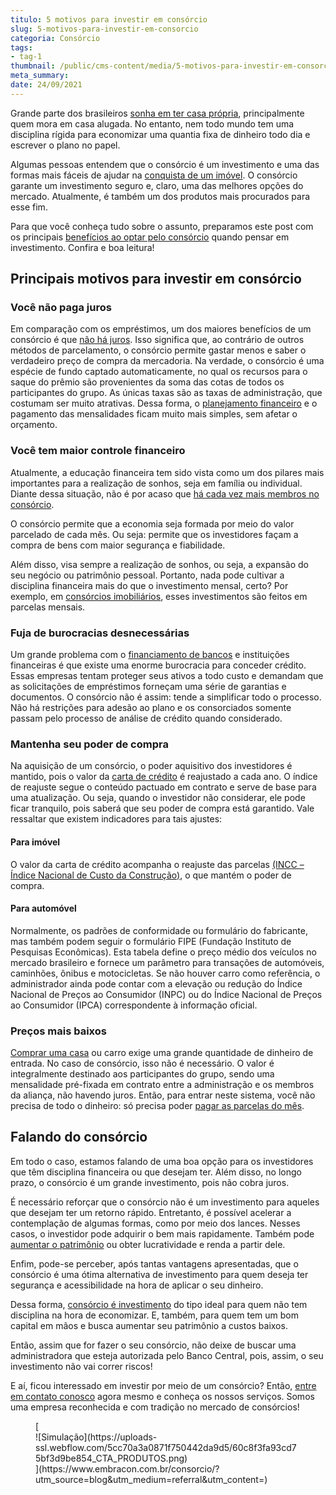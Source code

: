 ```yaml
---
titulo: 5 motivos para investir em consórcio
slug: 5-motivos-para-investir-em-consorcio
categoria: Consórcio
tags:
- tag-1
thumbnail: /public/cms-content/media/5-motivos-para-investir-em-consorcio.jpg
meta_summary: 
date: 24/09/2021
---
```

Grande parte dos brasileiros [sonha em ter casa própria](https://www.embracon.com.br/blog/o-que-analisar-antes-de-comprar-um-imovel), principalmente quem mora em casa alugada. No entanto, nem todo mundo tem uma disciplina rígida para economizar uma quantia fixa de dinheiro todo dia e escrever o plano no papel.

Algumas pessoas entendem que o consórcio é um investimento e uma das formas mais fáceis de ajudar na [conquista de um imóvel](https://www.embracon.com.br/blog/como-fazer-um-consorcio-de-imoveis-ainda-em-2021). O consórcio garante um investimento seguro e, claro, uma das melhores opções do mercado. Atualmente, é também um dos produtos mais procurados para esse fim.

Para que você conheça tudo sobre o assunto, preparamos este post com os principais [benefícios ao optar pelo consórcio](https://www.embracon.com.br/conhecaoconsorcio/quais-sao-as-vantagens-do-consorcio) quando pensar em investimento. Confira e boa leitura!

Principais motivos para investir em consórcio 
----------------------------------------------

### Você não paga juros 

Em comparação com os empréstimos, um dos maiores benefícios de um consórcio é que [não há juros](https://www.embracon.com.br/blog/parcela-de-consorcio-tem-juros). Isso significa que, ao contrário de outros métodos de parcelamento, o consórcio permite gastar menos e saber o verdadeiro preço de compra da mercadoria. Na verdade, o consórcio é uma espécie de fundo captado automaticamente, no qual os recursos para o saque do prêmio são provenientes da soma das cotas de todos os participantes do grupo. As únicas taxas são as taxas de administração, que costumam ser muito atrativas. Dessa forma, o [planejamento financeiro](https://www.embracon.com.br/blog/planejamento-financeiro-um-guia-para-as-financas-nao-sairem-de-controle) e o pagamento das mensalidades ficam muito mais simples, sem afetar o orçamento.

### Você tem maior controle financeiro 

Atualmente, a educação financeira tem sido vista como um dos pilares mais importantes para a realização de sonhos, seja em família ou individual. Diante dessa situação, não é por acaso que [há cada vez mais membros no consórcio](https://gauchazh.clicrbs.com.br/economia/conteudo-publicitario/2018/04/consorcio-pode-ser-ate-cinco-vezes-mais-barato-que-financiamento-cjgcp23qd02f601qosgviu347.html).

O consórcio permite que a economia seja formada por meio do valor parcelado de cada mês. Ou seja: permite que os investidores façam a compra de bens com maior segurança e fiabilidade.

Além disso, visa sempre a realização de sonhos, ou seja, a expansão do seu negócio ou patrimônio pessoal. Portanto, nada pode cultivar a disciplina financeira mais do que o investimento mensal, certo? Por exemplo, em [consórcios imobiliários](https://www.embracon.com.br/blog/esse-e-o-momento-de-comprar-imoveis), esses investimentos são feitos em parcelas mensais.

### Fuja de burocracias desnecessárias 

Um grande problema com o [financiamento de bancos](https://www.embracon.com.br/blog/financiamento-ou-consorcio-o-que-e-melhor-na-compra-de-um-imovel) e instituições financeiras é que existe uma enorme burocracia para conceder crédito. Essas empresas tentam proteger seus ativos a todo custo e demandam que as solicitações de empréstimos forneçam uma série de garantias e documentos. O consórcio não é assim: tende a simplificar todo o processo. Não há restrições para adesão ao plano e os consorciados somente passam pelo processo de análise de crédito quando considerado.

### Mantenha seu poder de compra 

Na aquisição de um consórcio, o poder aquisitivo dos investidores é mantido, pois o valor da [carta de crédito](https://www.embracon.com.br/conhecaoconsorcio/o-que-e-carta-de-credito) é reajustado a cada ano. O índice de reajuste segue o conteúdo pactuado em contrato e serve de base para uma atualização. Ou seja, quando o investidor não considerar, ele pode ficar tranquilo, pois saberá que seu poder de compra está garantido. Vale ressaltar que existem indicadores para tais ajustes:

#### Para imóvel 

O valor da carta de crédito acompanha o reajuste das parcelas [(INCC – Índice Nacional de Custo da Construção)](https://www.embracon.com.br/blog/incc-e-ipca-por-que-eles-sao-tao-importantes-no-consorcio), o que mantém o poder de compra.

#### ‍Para automóvel 

Normalmente, os padrões de conformidade ou formulário do fabricante, mas também podem seguir o formulário FIPE (Fundação Instituto de Pesquisas Econômicas). Esta tabela define o preço médio dos veículos no mercado brasileiro e fornece um parâmetro para transações de automóveis, caminhões, ônibus e motocicletas. Se não houver carro como referência, o administrador ainda pode contar com a elevação ou redução do Índice Nacional de Preços ao Consumidor (INPC) ou do Índice Nacional de Preços ao Consumidor (IPCA) correspondente à informação oficial.

### Preços mais baixos 

[Comprar uma casa](https://www.embracon.com.br/imoveis/consorcio-para-comprar-casa) ou carro exige uma grande quantidade de dinheiro de entrada. No caso de consórcio, isso não é necessário. O valor é integralmente destinado aos participantes do grupo, sendo uma mensalidade pré-fixada em contrato entre a administração e os membros da aliança, não havendo juros. Então, para entrar neste sistema, você não precisa de todo o dinheiro: só precisa poder [pagar as parcelas do mês](https://www.embracon.com.br/blog/como-calcular-as-parcelas-no-consorcio).

Falando do consórcio 
---------------------

Em todo o caso, estamos falando de uma boa opção para os investidores que têm disciplina financeira ou que desejam ter. Além disso, no longo prazo, o consórcio é um grande investimento, pois não cobra juros.

É necessário reforçar que o consórcio não é um investimento para aqueles que desejam ter um retorno rápido. Entretanto, é possível acelerar a contemplação de algumas formas, como por meio dos lances. Nesses casos, o investidor pode adquirir o bem mais rapidamente. Também pode [aumentar o patrimônio](https://www.embracon.com.br/blog/e-possivel-aumentar-o-patrimonio-saiba-aqui) ou obter lucratividade e renda a partir dele.

Enfim, pode-se perceber, após tantas vantagens apresentadas, que o consórcio é uma ótima alternativa de investimento para quem deseja ter segurança e acessibilidade na hora de aplicar o seu dinheiro.

Dessa forma, [consórcio é investimento](https://www.embracon.com.br/blog/consorcio-de-moto-bons-motivos-para-fazer-esse-investimento) do tipo ideal para quem não tem disciplina na hora de economizar. E, também, para quem tem um bom capital em mãos e busca aumentar seu patrimônio a custos baixos.

Então, assim que for fazer o seu consórcio, não deixe de buscar uma administradora que esteja autorizada pelo Banco Central, pois, assim, o seu investimento não vai correr riscos!

E aí, ficou interessado em investir por meio de um consórcio? Então, [entre em contato conosco](https://www.embracon.com.br/) agora mesmo e conheça os nossos serviços. Somos uma empresa reconhecida e com tradição no mercado de consórcios!

<figure class="w-richtext-figure-type-image w-richtext-align-center">[<div>![Simulação](https://uploads-ssl.webflow.com/5cc70a3a0871f750442da9d5/60c8f3fa93cd75bf3d9be854_CTA_PRODUTOS.png)</div>](https://www.embracon.com.br/consorcio/?utm_source=blog&utm_medium=referral&utm_content=)</figure>
